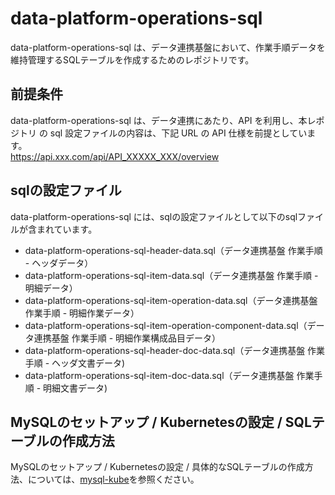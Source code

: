 # data-platform-operations-sql

data-platform-operations-sql は、データ連携基盤において、作業手順データを維持管理するSQLテーブルを作成するためのレポジトリです。  

## 前提条件  
data-platform-operations-sql は、データ連携にあたり、API を利用し、本レポジトリ の sql 設定ファイルの内容は、下記 URL の API 仕様を前提としています。  
https://api.xxx.com/api/API_XXXXX_XXX/overview   

## sqlの設定ファイル

data-platform-operations-sql には、sqlの設定ファイルとして以下のsqlファイルが含まれています。  

* data-platform-operations-sql-header-data.sql（データ連携基盤 作業手順 - ヘッダデータ）
* data-platform-operations-sql-item-data.sql（データ連携基盤 作業手順 - 明細データ）
* data-platform-operations-sql-item-operation-data.sql（データ連携基盤 作業手順 - 明細作業データ）
* data-platform-operations-sql-item-operation-component-data.sql（データ連携基盤 作業手順 - 明細作業構成品目データ）
* data-platform-operations-sql-header-doc-data.sql（データ連携基盤 作業手順 - ヘッダ文書データ)
* data-platform-operations-sql-item-doc-data.sql（データ連携基盤 作業手順 - 明細文書データ)

## MySQLのセットアップ / Kubernetesの設定 / SQLテーブルの作成方法

MySQLのセットアップ / Kubernetesの設定 / 具体的なSQLテーブルの作成方法、については、[mysql-kube](https://github.com/latonaio/mysql-kube)を参照ください。